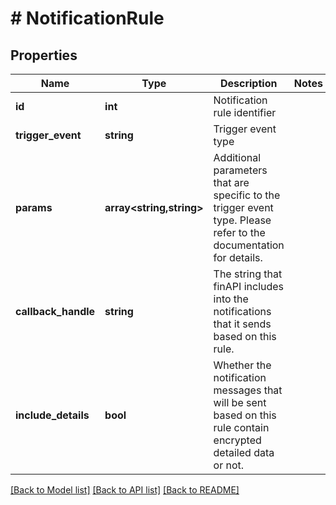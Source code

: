 # # NotificationRule

## Properties

Name | Type | Description | Notes
------------ | ------------- | ------------- | -------------
**id** | **int** | Notification rule identifier |
**trigger_event** | **string** | Trigger event type |
**params** | **array<string,string>** | Additional parameters that are specific to the trigger event type. Please refer to the documentation for details. |
**callback_handle** | **string** | The string that finAPI includes into the notifications that it sends based on this rule. |
**include_details** | **bool** | Whether the notification messages that will be sent based on this rule contain encrypted detailed data or not. |

[[Back to Model list]](../../README.md#models) [[Back to API list]](../../README.md#endpoints) [[Back to README]](../../README.md)
